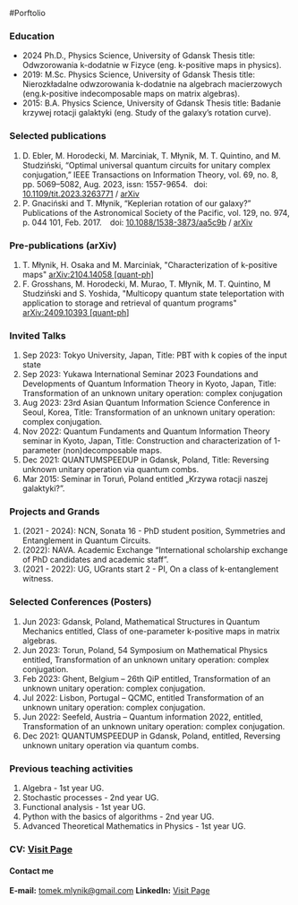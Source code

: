 #Porftolio 

### Education
* 2024 Ph.D., Physics Science, University of Gdansk Thesis title: Odwzorowania k-dodatnie w Fizyce (eng. k-positive maps in physics).
* 2019: M.Sc. Physics Science, University of Gdansk Thesis title: Nierozkładalne odwzorowania k-dodatnie na algebrach macierzowych (eng.k-positive indecomposable maps on matrix algebras).
* 2015: B.A. Physics Science, University of Gdansk Thesis title: Badanie krzywej rotacji galaktyki (eng. Study of the galaxy’s rotation curve).


### Selected publications
1. D. Ebler, M. Horodecki, M. Marciniak, T. Młynik, M. T. Quintino, and M. Studziński, “Optimal
universal quantum circuits for unitary complex conjugation,” IEEE Transactions on Information Theory,
vol. 69, no. 8, pp. 5069–5082, Aug. 2023, issn: 1557-9654.  doi: [10.1109/tit.2023.3263771](10.1109/tit.2023.3263771) / [arXiv](https://arxiv.org/abs/2206.00107)
2. P. Gnaciński and T. Młynik, “Keplerian rotation of our galaxy?” Publications of the Astronomical Society
of the Pacific, vol. 129, no. 974, p. 044 101, Feb. 2017.   doi: [10.1088/1538-3873/aa5c9b](10.1088/1538-3873/aa5c9b) / [arXiv](https://arxiv.org/abs/1503.01947)


### Pre-publications (arXiv)
1. T. Młynik, H. Osaka and M. Marciniak, "Characterization of k-positive maps" [arXiv:2104.14058 [quant-ph]](https://arxiv.org/abs/2104.14058)
2. F. Grosshans, M. Horodecki, M. Murao, T. Młynik, M. T. Quintino, M Studziński and S. Yoshida, "Multicopy quantum state teleportation with application to storage and retrieval of quantum programs" [arXiv:2409.10393 [quant-ph]](https://arxiv.org/abs/2409.10393)


### Invited Talks
1. Sep 2023: Tokyo University, Japan, Title: PBT with k copies of the input state
2. Sep 2023: Yukawa International Seminar 2023 Foundations and Developments of Quantum Information Theory in Kyoto, Japan, Title: Transformation of an unknown unitary operation: complex conjugation
3. Aug 2023: 23rd Asian Quantum Information Science Conference in Seoul, Korea, Title: Transformation of an unknown unitary operation: complex conjugation.
4. Nov 2022: Quantum Fundaments and Quantum Information Theory seminar in Kyoto, Japan, Title: Construction and characterization of 1-parameter (non)decomposable maps.
5. Dec 2021: QUANTUMSPEEDUP in Gdansk, Poland, Title: Reversing unknown unitary operation via quantum combs.
6. Mar 2015: Seminar in Toruń, Poland entitled „Krzywa rotacji naszej galaktyki?”.

### Projects and Grands
1. (2021 - 2024): NCN, Sonata 16 - PhD student position, Symmetries and Entanglement in Quantum Circuits.
2. (2022): NAVA. Academic Exchange “International scholarship exchange of PhD candidates and academic staff”.
3. (2021 - 2022): UG, UGrants start 2 - PI, On a class of k-entanglement witness.


### Selected Conferences (Posters)
1. Jun 2023: Gdansk, Poland, Mathematical Structures in Quantum Mechanics entitled, Class of one-parameter k-positive maps in matrix algebras.
2. Jun 2023: Torun, Poland, 54 Symposium on Mathematical Physics entitled, Transformation of an unknown unitary operation: complex conjugation.
3. Feb 2023: Ghent, Belgium – 26th QiP entitled, Transformation of an unknown unitary operation: complex conjugation.
4. Jul 2022: Lisbon, Portugal – QCMC, entitled Transformation of an unknown unitary operation: complex conjugation.
5. Jun 2022: Seefeld, Austria – Quantum information 2022, entitled, Transformation of an unknown unitary operation: complex conjugation.
6. Dec 2021: QUANTUMSPEEDUP in Gdansk, Poland, entitled, Reversing unknown unitary operation via quantum combs.

### Previous teaching activities 
1. Algebra - 1st year UG.
2. Stochastic processes - 2nd year UG.
3. Functional analysis - 1st year UG.
4. Python with the basics of algorithms - 2nd year UG.
5. Advanced Theoretical Mathematics in Physics - 1st year UG.


### **CV:**  <a href="https://github.com/MatuZale/T.Mlynik/blob/main/pdf/CV_Tomasz_Mlynik.pdf" target="_blank">Visit Page</a>

#### Contact me
**E-mail:**  <a href="mailto:tomek.mlynik@gmail.com">tomek.mlynik@gmail.com</a>
**LinkedIn:**  <a href="https://www.linkedin.com/in/tomasz-młynik-949659163/" target="_blank">Visit Page</a>

